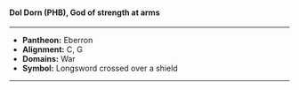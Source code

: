 #### Dol Dorn (PHB), God of strength at arms
___

- **Pantheon:** Eberron
- **Alignment:** C, G
- **Domains:** War
- **Symbol:** Longsword crossed over a shield
___
